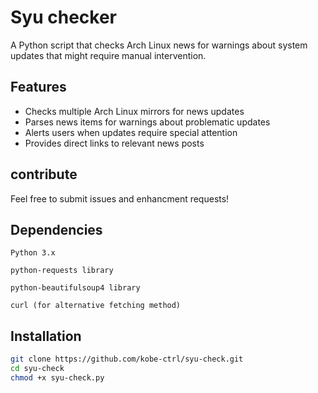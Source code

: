 # Syu checker

A Python script that checks Arch Linux news for warnings about system updates that might require manual intervention.

## Features

- Checks multiple Arch Linux mirrors for news updates
- Parses news items for warnings about problematic updates
- Alerts users when updates require special attention
- Provides direct links to relevant news posts

## contribute
Feel free to submit issues and enhancment requests!

## Dependencies

    Python 3.x

    python-requests library

    python-beautifulsoup4 library

    curl (for alternative fetching method)

## Installation

```bash
git clone https://github.com/kobe-ctrl/syu-check.git
cd syu-check
chmod +x syu-check.py
